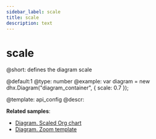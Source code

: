 ```yaml
---
sidebar_label: scale
title: scale
description: text
---
```


# scale

@short:
	defines the diagram scale

@default:1
@type: number
@example:
var diagram = new dhx.Diagram("diagram_container", { 
  	scale: 0.7
});

@template:	api_config
@descr:


**Related samples**:
- [Diagram. Scaled Org chart](https://snippet.dhtmlx.com/9h89c3gl)
- [Diagram. Zoom template](https://snippet.dhtmlx.com/09o8t3o2)

